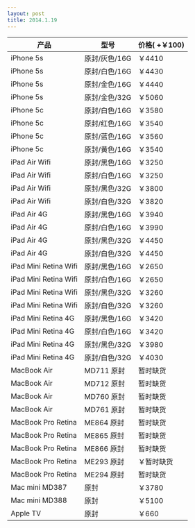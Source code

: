```yaml
---
layout: post
title: 2014.1.19
---
```


 <table class="table table-bordered table-striped">
<thead>
<tr>
<th>产品 </th>
<th> 型号</th>
<th>  价格( +￥100) </th>
</tr>
</thead>
<tbody>
<tr>
<td>iPhone 5s</td>
<td>原封/灰色/16G</td>
<td>￥4410</td>
</tr>
<tr>
<td>iPhone 5s</td>
<td>原封/白色/16G</td>
<td>￥4430</td>
</tr>
<tr>
<td>iPhone 5s</td>
<td>原封/金色/16G</td>
<td>￥4440</td>
</tr>
<tr>
<td>iPhone 5s</td>
<td>原封/金色/32G</td>
<td>￥5060</td>
</tr>
<tr>
<td>iPhone 5c</td>
<td>原封/白色/16G</td>
<td>￥3580</td>
</tr>
<tr>
<td>iPhone 5c</td>
<td>原封/红色/16G</td>
<td>￥3540</td>
</tr>
<tr>
<td>iPhone 5c</td>
<td>原封/蓝色/16G</td>
<td>￥3560</td>
</tr>
<tr>
<td>iPhone 5c</td>
<td>原封/黄色/16G</td>
<td>￥3540</td>
</tr>
<tr>
<td>iPad Air Wifi</td>
<td>原封/黑色/16G</td>
<td>￥3250</td>
</tr>
<tr>
<td>iPad Air Wifi</td>
<td>原封/白色/16G</td>
<td>￥3250</td>
</tr>
<tr>
<td>iPad Air Wifi</td>
<td>原封/黑色/32G </td>
<td>￥3800</td>
</tr>
<tr>
<td>iPad Air Wifi</td>
<td>原封/白色/32G</td>
<td>￥3820</td>
</tr>
<tr>
<td>iPad Air 4G</td>
<td>原封/黑色/16G</td>
<td>￥3940</td>
</tr>
<tr>
<td>iPad Air 4G</td>
<td>原封/白色/16G</td>
<td>￥3990</td>
</tr>
<tr>
<td>iPad Air 4G</td>
<td>原封/黑色/32G</td>
<td>￥4450</td>
</tr>
<tr>
<td>iPad Air 4G</td>
<td>原封/白色/32G</td>
<td>￥4450</td>
</tr>
<tr>
<td>iPad Mini Retina Wifi</td>
<td>原封/黑色/16G</td>
<td>￥2650</td>
</tr>
<tr>
<td>iPad Mini Retina Wifi</td>
<td>原封/白色/16G</td>
<td>￥2650</td>
</tr>
<tr>
<td>iPad Mini Retina Wifi</td>
<td>原封/黑色/32G</td>
<td>￥3260</td>
</tr>
<tr>
<td>iPad Mini Retina Wifi</td>
<td>原封/白色/32G</td>
<td>￥3260</td>
</tr>
<tr>
<td>iPad Mini Retina 4G</td>
<td>原封/黑色/16G</td>
<td>￥3420</td>
</tr>
<tr>
<td>iPad Mini Retina 4G</td>
<td>原封/白色/16G</td>
<td>￥3420</td>
</tr>
<tr>
<td>iPad Mini Retina 4G</td>
<td>原封/黑色/32G</td>
<td>￥3980</td>
</tr>
<tr>
<td>iPad Mini Retina 4G</td>
<td>原封/白色/32G</td>
<td>￥4030</td>
</tr>
<tr>
<td>MacBook Air</td>
<td>MD711   原封</td>
<td>暂时缺货</td>
</tr>
<tr>
<td>MacBook Air</td>
<td>MD712   原封</td>
<td>暂时缺货</td>
</tr>
<tr>
<td>MacBook Air</td>
<td>MD760   原封</td>
<td>暂时缺货</td>
</tr>
<tr>
<td>MacBook Air</td>
<td>MD761   原封</td>
<td>暂时缺货</td>
</tr>
<tr>
<td>MacBook Pro Retina</td>
<td>ME864    原封</td>
<td>暂时缺货</td>
</tr>
<tr>
<td>MacBook Pro Retina</td>
<td>ME865    原封</td>
<td>暂时缺货</td>
</tr>
<tr>
<td>MacBook Pro Retina</td>
<td>ME866    原封</td>
<td>暂时缺货</td>
</tr>
<tr>
<td>MacBook Pro Retina</td>
<td>ME293    原封</td>
<td>￥暂时缺货</td>
</tr>
<tr>
<td>MacBook Pro Retina</td>
<td>ME294    原封</td>
<td>暂时缺货</td>
</tr>
<tr>
<td>Mac mini MD387</td>
<td>原封</td>
<td>￥3780</td>
</tr>
<tr>
<td>Mac mini MD388</td>
<td>原封</td>
<td>￥5100</td>
</tr>
<tr>
<td>Apple TV</td>
<td>原封</td>
<td>￥660</td>
</tr>
</tbody>
</table>